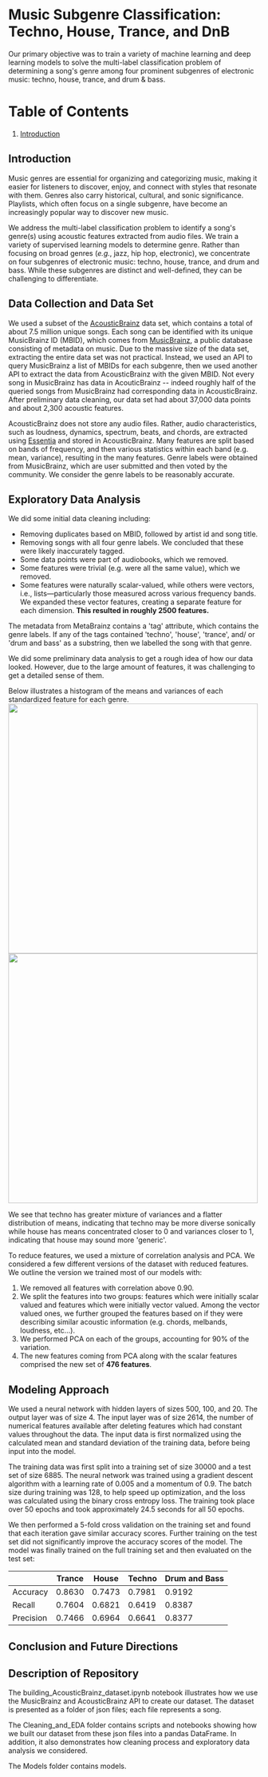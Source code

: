 # Music Subgenre Classification: Techno, House, Trance, and DnB
Our primary objective was to train a variety of machine learning and deep learning models to solve the multi-label classification problem of determining a song's genre among four prominent subgenres of electronic music: techno, house, trance, and drum & bass.

# Table of Contents
1. [Introduction](#Introduction)

## Introduction
Music genres are essential for organizing and categorizing music, making it easier for listeners to discover, enjoy, and connect with styles that resonate with them. Genres also carry historical, cultural, and sonic significance. Playlists, which often focus on a single subgenre, have become an increasingly popular way to discover new music.  

We address the multi-label classification problem to identify a song's genre(s) using acoustic features extracted from audio files. We train a variety of supervised learning models to determine genre. Rather than focusing on broad genres (_e.g._, jazz, hip hop, electronic), we concentrate on four subgenres of electronic music: techno, house, trance, and drum and bass. While these subgenres are distinct and well-defined, they can be challenging to differentiate.

## Data Collection and Data Set
We used a subset of the [AcousticBrainz](https://acousticbrainz.org/) data set, which contains a total of about 7.5 million unique songs.  Each song can be identified with its unique MusicBrainz ID (MBID), which comes from [MusicBrainz](https://musicbrainz.org/), a public database consisting of metadata on music.   Due to the massive size of the data set, extracting the entire data set was not practical.  Instead, we used an API to query MusicBrainz a list of MBIDs for each subgenre, then we used another API to extract the data from AcousticBrainz with the given MBID.  Not every song in MusicBrainz has data in AcouticBrainz -- indeed roughly half of the queried songs from MusicBrainz had corresponding data in AcousticBrainz.  After preliminary data cleaning, our data set had about 37,000 data points and about 2,300 acoustic features.

AcousticBrainz does not store any audio files.  Rather, audio characteristics, such as loudness, dynamics, spectrum, beats, and chords, are extracted using [Essentia](https://essentia.upf.edu/streaming_extractor_music.html#music-descriptors) and stored in AcousticBrainz.  Many features are split based on bands of frequency, and then various statistics within each band (e.g. mean, variance), resulting in the many features.  Genre labels were obtained from MusicBrainz, which are user submitted and then voted by the community.  We consider the genre labels to be reasonably accurate.

## Exploratory Data Analysis
We did some initial data cleaning including:
- Removing duplicates based on MBID, followed by artist id and song title.
- Removing songs with all four genre labels.  We concluded that these were likely inaccurately tagged.
- Some data points were part of audiobooks, which we removed.
- Some features were trivial (e.g. were all the same value), which we removed.
- Some features were naturally scalar-valued, while others were vectors, i.e., lists—particularly those measured across various frequency bands. We expanded these vector features, creating a separate feature for each dimension.  **This resulted in roughly 2500 features.**
  
The metadata from MetaBrainz contains a 'tag' attribute, which contains the genre labels.  If any of the tags contained 'techno', 'house', 'trance', and/ or 'drum and bass' as a substring, then we labelled the song with that genre.

We did some preliminary data analysis to get a rough idea of how our data looked.  However, due to the large amount of features, it was challenging to get a detailed sense of them.

Below illustrates a histogram of the means and variances of each standardized feature for each genre.
<img src = "https://github.com/user-attachments/assets/59340f6f-a7ec-4c23-b8e6-83728fb8abb7" width = 500>
<img src = "https://github.com/user-attachments/assets/f43ec3f4-63f1-4aee-b4f3-ff16ece9caf4" width = 500>

We see that techno has greater mixture of variances and a flatter distribution of means, indicating that techno may be more diverse sonically while house has means concentrated closer to 0 and variances closer to 1, indicating that house may sound more 'generic'.

To reduce features, we used a mixture of correlation analysis and PCA.  We considered a few different versions of the dataset with reduced features.  We outline the version we trained most of our models with:
1. We removed all features with correlation above 0.90.
2. We split the features into two groups: features which were initially scalar valued and features which were initially vector valued.  Among the vector valued ones, we further grouped the features based on if they were describing similar acoustic information (e.g. chords, melbands, loudness, etc...).
3. We performed PCA on each of the groups, accounting for 90% of the variation.
4. The new features coming from PCA along with the scalar features comprised the new set of **476 features**.



## Modeling Approach

We used a neural network with hidden layers of sizes 500, 100, and 20. The output layer was of size 4. The input layer was of size 2614, the number of numerical features available after deleting features which had constant values throughout the data. The input data is first normalized using the calculated mean and standard deviation of the training data, before being input into the model.

The training data was first split into a training set of size 30000 and a test set of size 6885. The neural network was trained using a gradient descent algorithm with a learning rate of 0.005 and a momentum of 0.9. The batch size during training was 128, to help speed up optimization, and the loss was calculated using the binary cross entropy loss. The training took place over 50 epochs and took approximately 24.5 seconds for all 50 epochs.

We then performed a 5-fold cross validation on the training set and found that each iteration gave similar accuracy scores. Further training on the test set did not significantly improve the accuracy scores of the model. The model was finally trained on the full training set and then evaluated on the test set:

|           | Trance   | House  | Techno | Drum and Bass |
| --------- | -------- | ------ | ------ | ------------- |
| Accuracy  | 0.8630   | 0.7473 | 0.7981 | 0.9192        |
| Recall    | 0.7604   | 0.6821 | 0.6419 | 0.8387        |
| Precision | 0.7466   | 0.6964 | 0.6641 | 0.8377        |

## Conclusion and Future Directions

## Description of Repository
The building_AcousticBrainz_dataset.ipynb notebook illustrates how we use the MusicBrainz and AcousticBrainz API to create our dataset.  The dataset is presented as a folder of json files; each file represents a song.

The Cleaning_and_EDA folder contains scripts and notebooks showing how we built our dataset from these json files into a pandas DataFrame.  In addition, it also demonstrates how cleaning process and exploratory data analysis we considered.

The Models folder contains models.
